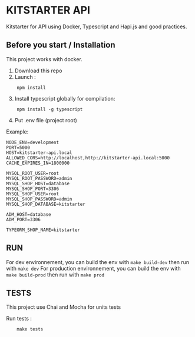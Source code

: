 # KITSTARTER API

Kitstarter for API using Docker, Typescript and Hapi.js and good practices.

## Before you start / Installation

This project works with docker.

1.  Download this repo
2.  Launch :

```
    npm install
```

3.  Install typescript globally for compilation:

```
    npm install -g typescript
```

4. Put .env file (project root)

Example:
```
NODE_ENV=development
PORT=5000
HOST=kitstarter-api.local
ALLOWED_CORS=http://localhost,http://kitstarter-api.local:5000
CACHE_EXPIRES_IN=1800000

MYSQL_ROOT_USER=root
MYSQL_ROOT_PASSWORD=admin
MYSQL_SHOP_HOST=database
MYSQL_SHOP_PORT=3306
MYSQL_SHOP_USER=root
MYSQL_SHOP_PASSWORD=admin
MYSQL_SHOP_DATABASE=kitstarter

ADM_HOST=database
ADM_PORT=3306

TYPEORM_SHOP_NAME=kitstarter
```

## RUN

For dev environnement, you can build the env with `make build-dev` then run with `make dev`
For production environnement, you can build the env with `make build-prod` then run with `make prod`

## TESTS

This project use Chai and Mocha for units tests

Run tests :

```
    make tests
```
